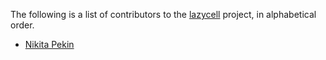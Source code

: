 The following is a list of contributors to the [lazycell][lazycell] project, in
alphabetical order.

* [Nikita Pekin](https://github.com/indiv0)

[lazycell]: https://github.com/indiv0/lazycell

